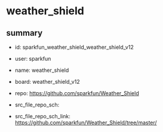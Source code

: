 # weather_shield
 
## summary 
* id: sparkfun_weather_shield_weather_shield_v12
* user: sparkfun
* name: weather_shield
* board: weather_shield_v12
* repo: https://github.com/sparkfun/Weather_Shield



* src_file_repo_sch: 
* src_file_repo_sch_link: https://github.com/sparkfun/Weather_Shield/tree/master/







